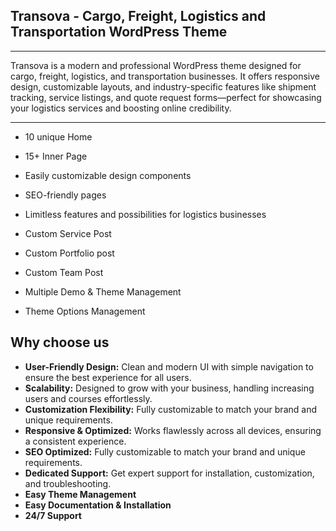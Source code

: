 ## Transova - Cargo, Freight, Logistics and Transportation WordPress Theme

---

Transova is a modern and professional WordPress theme designed for cargo, freight, logistics, and transportation businesses. It offers responsive design, customizable layouts, and industry-specific features like shipment tracking, service listings, and quote request forms—perfect for showcasing your logistics services and boosting online credibility.

---

- 10 unique Home

- 15+ Inner Page

- Easily customizable design components

- SEO-friendly pages

- Limitless features and possibilities for logistics businesses

- Custom Service Post 

- Custom Portfolio post

- Custom Team Post

- Multiple Demo & Theme Management

- Theme Options Management

## Why choose us

- <strong>User-Friendly Design:</strong> Clean and modern UI with simple navigation to ensure the best experience for all users.
- <strong>Scalability:</strong> Designed to grow with your business, handling increasing users and courses effortlessly.
- <strong>Customization Flexibility:</strong> Fully customizable to match your brand and unique requirements.
- <strong>Responsive & Optimized:</strong> Works flawlessly across all devices, ensuring a consistent experience.
- <strong>SEO Optimized:</strong> Fully customizable to match your brand and unique requirements.
- <strong>Dedicated Support:</strong> Get expert support for installation, customization, and troubleshooting.
- <strong>Easy Theme Management</strong>
- <strong>Easy Documentation & Installation</strong>
- <strong>24/7 Support</strong>
